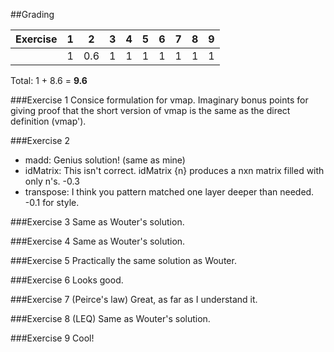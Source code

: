 ##Grading

Exercise|  1  |  2  |  3  |  4  |  5  |  6  |  7  |  8  |  9 
  ---   |-----|-----|-----|-----|-----|-----|-----|-----|-----
        |  1  | 0.6 |  1  |  1  |  1  |  1  |  1  |  1  |  1

Total: 1 + 8.6 = **9.6**

###Exercise 1 
Consice formulation for vmap. Imaginary bonus points for giving proof that the 
short version of vmap is the same as the direct definition (vmap'). 

###Exercise 2
* madd: Genius solution! (same as mine)
* idMatrix: This isn't correct. idMatrix {n} produces a nxn matrix filled with
only n's. -0.3
* transpose: I think you pattern matched one layer deeper than needed. -0.1 for style.

###Exercise 3
Same as Wouter's solution.

###Exercise 4
Same as Wouter's solution.

###Exercise 5
Practically the same solution as Wouter.

###Exercise 6
Looks good.

###Exercise 7 (Peirce's law)
Great, as far as I understand it.

###Exercise 8 (LEQ)
Same as Wouter's solution.

###Exercise 9
Cool!
